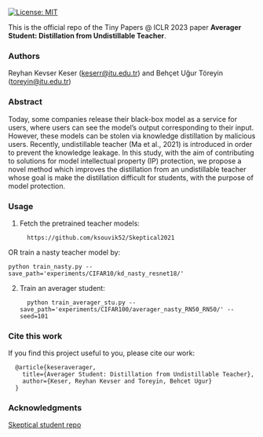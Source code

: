 

[![License: MIT](https://img.shields.io/badge/License-MIT-green.svg)](https://opensource.org/licenses/MIT)

This is the official repo of the Tiny Papers @ ICLR 2023 paper **Averager Student: Distillation from Undistillable Teacher**.

### Authors
Reyhan Kevser Keser (keserr@itu.edu.tr) and Behçet Uğur Töreyin (toreyin@itu.edu.tr)

### Abstract
Today, some companies release their black-box model as a service for users, where users can see the model’s output corresponding to their input. However, these models can be stolen via knowledge distillation by malicious users. Recently, undistillable teacher (Ma et al., 2021) is introduced in order to prevent the knowledge leakage. In this study, with the aim of contributing to solutions for model intellectual property (IP) protection, we propose a novel method which improves the distillation from an undistillable teacher whose goal is make the distillation difficult for students, with the purpose of model protection.




### Usage

1. Fetch the pretrained teacher models:
    ```
      https://github.com/ksouvik52/Skeptical2021 
    ```


OR train a nasty teacher model by: 
```
python train_nasty.py --save_path='experiments/CIFAR10/kd_nasty_resnet18/'
```


2. Train an averager student: 
    ```
      python train_averager_stu.py --save_path='experiments/CIFAR100/averager_nasty_RN50_RN50/' --seed=101
    ```



### Cite this work
If you find this project useful to you, please cite our work:

      @article{keseraverager,
        title={Averager Student: Distillation from Undistillable Teacher},
        author={Keser, Reyhan Kevser and Toreyin, Behcet Ugur}
      }



### Acknowledgments
[Skeptical student repo](https://github.com/ksouvik52/Skeptical2021)


